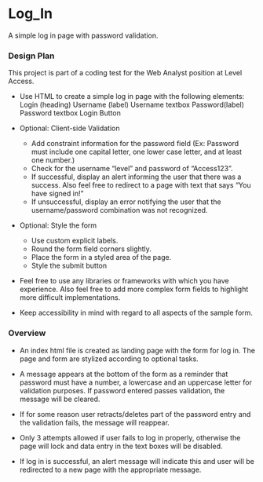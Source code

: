 # Log_In
A simple log in page with password validation.

### Design Plan
This project is part of a coding test for the Web Analyst position at Level Access.

* Use HTML to create a simple log in page with the following elements:
    Login (heading)
    Username (label) Username textbox
    Password(label) Password textbox
    Login Button

* Optional: Client-side Validation
    - Add constraint information for the password field (Ex: Password must include one capital letter, one lower case letter, and at least one number.)
    - Check for the username “level” and password of “Access123”.
    - If successful, display an alert informing the user that there was a success. Also feel free to redirect to a page with text that says “You have signed in!”
    - If unsuccessful, display an error notifying the user that the username/password combination was not recognized.

* Optional: Style the form
    - Use custom explicit labels.
    - Round the form field corners slightly.
    - Place the form in a styled area of the page.
    - Style the submit button

* Feel free to use any libraries or frameworks with which you have experience. Also feel free to add more complex form fields to highlight more     difficult implementations.

* Keep accessibility in mind with regard to all aspects of the sample form.


### Overview

* An index html file is created as landing page with the form for log in. The page and form are stylized according to optional tasks.

* A message appears at the bottom of the form as a reminder that password must have a number, a lowercase and an uppercase letter for validation purposes. If password entered passes validation, the message will be cleared.  

* If for some reason user retracts/deletes part of the password entry and the validation fails, the message will reappear.

* Only 3 attempts allowed if user fails to log in properly, otherwise the page will lock and data entry in the text boxes will be disabled.

* If log in is successful, an alert message will indicate this and user will be redirected to a new page with the appropriate message.
